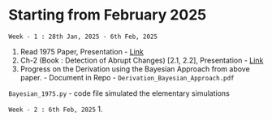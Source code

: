 # Starting from February 2025

`Week - 1 : 28th Jan, 2025 - 6th Feb, 2025`
1. Read 1975 Paper, Presentation - [Link](https://docs.google.com/presentation/d/1kav9KW3tlR1cqhAe5ZjEAPWfs7MjHPLMCOK41FYLdz4/edit?usp=sharing)
2. Ch-2 (Book : Detection of Abrupt Changes) [2.1, 2.2], Presentation - [Link](https://docs.google.com/presentation/d/1PnksHSrUnm4IxZZjZRDIiH2pTVHfskBcWiLQSv_T2x0/edit?usp=sharing)     
3. Progress on the Derivation using the Bayesian Approach from above paper. - Document in Repo - `Derivation_Bayesian_Approach.pdf`

`Bayesian_1975.py` - code file simulated the elementary simulations

`Week - 2 : 6th Feb, 2025`
1. 


